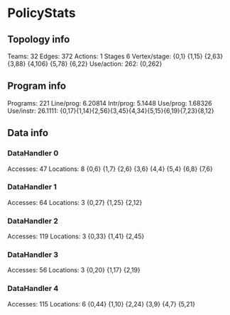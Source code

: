 # PolicyStats
## Topology info
Teams:		32
Edges:		372
Actions:	1
Stages		6
Vertex/stage:	{0,1} {1,15} {2,63} {3,88} {4,106} {5,78} {6,22} 
Use/action:	262: {0,262} 

## Program info
Programs:	221
Line/prog:	6.20814
Intr/prog:	5.1448
Use/prog:	1.68326
Use/instr:	26.1111: {0,17}{1,14}{2,56}{3,45}{4,34}{5,15}{6,19}{7,23}{8,12}

## Data info

### DataHandler 0
Accesses:	47
Locations:	8
{0,6} {1,7} {2,6} {3,6} {4,4} {5,4} {6,8} {7,6} 

### DataHandler 1
Accesses:	64
Locations:	3
{0,27} {1,25} {2,12} 

### DataHandler 2
Accesses:	119
Locations:	3
{0,33} {1,41} {2,45} 

### DataHandler 3
Accesses:	56
Locations:	3
{0,20} {1,17} {2,19} 

### DataHandler 4
Accesses:	115
Locations:	6
{0,44} {1,10} {2,24} {3,9} {4,7} {5,21} 